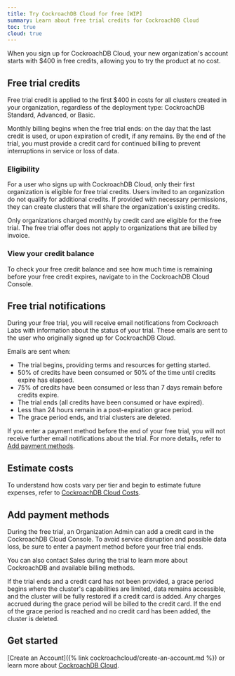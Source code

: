 ```yaml
---
title: Try CockroachDB Cloud for free [WIP]
summary: Learn about free trial credits for CockroachDB Cloud
toc: true
cloud: true
--- 
```


When you sign up for CockroachDB Cloud, your new organization's account starts with $400 in free credits, allowing you to try the product at no cost.

## Free trial credits

Free trial credit is applied to the first $400 in costs for all clusters created in your organization, regardless of the deployment type: CockroachDB Standard, Advanced, or Basic.

Monthly billing begins when the free trial ends: on the day that the last credit is used, or upon expiration of credit, if any remains. By the end of the trial, you must provide a credit card for continued billing to prevent interruptions in service or loss of data.

### Eligibility

For a user who signs up with CockroachDB Cloud, only their first organization is eligible for free trial credits. Users invited to an organization do not qualify for additional credits. If provided with necessary permissions, they can create clusters that will share the organization's existing credits.

Only organizations charged monthly by credit card are eligible for the free trial. The free trial offer does not apply to organizations that are billed by invoice.

### View your credit balance

To check your free credit balance and see how much time is remaining before your free credit expires, navigate to <TODO> in the CockroachDB Cloud Console.

## Free trial notifications

During your free trial, you will receive email notifications from Cockroach Labs with information about the status of your trial. These emails are sent to the user who originally signed up for CockroachDB Cloud.

Emails are sent when:

- The trial begins, providing terms and resources for getting started.  
- 50% of credits have been consumed or 50% of the time until credits expire has elapsed.
- 75% of credits have been consumed or less than 7 days remain before credits expire.  
- The trial ends (all credits have been consumed or have expired).  
- Less than 24 hours remain in a post-expiration grace period.  
- The grace period ends, and trial clusters are deleted.

If you enter a payment method before the end of your free trial, you will not receive further email notifications about the trial. For more details, refer to [Add payment methods](#add-payment-methods).

## Estimate costs

To understand how costs vary per tier and begin to estimate future expenses, refer to [CockroachDB Cloud Costs](costs.md).

## Add payment methods

During the free trial, an Organization Admin can add a credit card in the CockroachDB Cloud Console. To avoid service disruption and possible data loss, be sure to enter a payment method before your free trial ends.

You can also contact Sales during the trial to learn more about CockroachDB and available billing methods.

If the trial ends and a credit card has not been provided, a grace period begins where the cluster's capabilities are limited, data remains accessible, and the cluster will be fully restored if a credit card is added. Any charges accrued during the grace period will be billed to the credit card. If the end of the grace period is reached and no credit card has been added, the cluster is deleted.

## Get started

[Create an Account]({% link cockroachcloud/create-an-account.md %}) or learn more about [CockroachDB Cloud](https://www.cockroachlabs.com/docs/cockroachcloud/).
